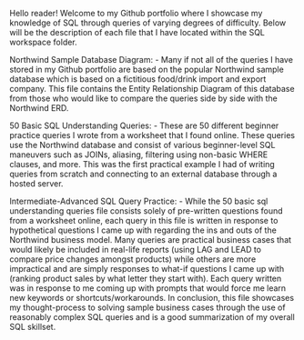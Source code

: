 Hello reader! Welcome to my Github portfolio where I showcase my knowledge of SQL through queries of varying degrees of difficulty. Below will be the description of 
each file that I have located within the SQL workspace folder.

Northwind Sample Database Diagram:
    - Many if not all of the queries I have stored in my Github portfolio are based on the popular Northwind sample database which is based on a 
      fictitious food/drink import and export company. This file contains the Entity Relationship Diagram of this database from those who would like to 
      compare the queries side by side with the Northwind ERD.

50 Basic SQL Understanding Queries:
    - These are 50 different beginner practice queries I wrote from a worksheet that I found online. These queries use the Northwind database and consist of 
      various beginner-level SQL maneuvers such as JOINs, aliasing, filtering using non-basic WHERE clauses, and more. This was the first practical example I had
      of writing queries from scratch and connecting to an external database through a hosted server.

Intermediate-Advanced SQL Query Practice:
    - While the 50 basic sql understanding queries file consists solely of pre-written questions found from a worksheet online, each query in this file 
      is written in response to hypothetical questions I came up with regarding the ins and outs of the Northwind business model. Many queries 
      are practical business cases that would likely be included in real-life reports (using LAG and LEAD to compare price changes amongst products) while
      others are more impractical and are simply responses to what-if questions I came up with (ranking product sales by what letter they start with). Each query 
      written was in response to me coming up with prompts that would force me learn new keywords or shortcuts/workarounds. In conclusion, this file showcases my 
      thought-process to solving sample business cases through the use of reasonably complex SQL queries and is a good summarization of my overall SQL skillset.

      
